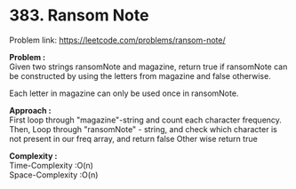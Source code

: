 # 383. Ransom Note

Problem link: https://leetcode.com/problems/ransom-note/

**Problem :**<br>
Given two strings ransomNote and magazine, return true if ransomNote can be constructed by using the letters from magazine and false otherwise.<br>

Each letter in magazine can only be used once in ransomNote.<br>

**Approach :**<br>
First loop through "magazine"-string and count each character frequency.<br>
Then, Loop through "ransomNote" - string, and check which character is not present in our freq array, and return false
Other wise return true<br>

**Complexity :**<br>
Time-Complexity :O(n)<br>
Space-Complexity :O(n)<br>
